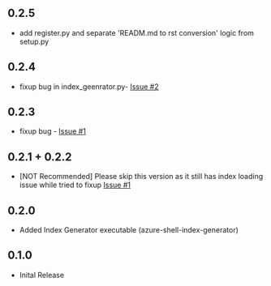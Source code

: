 ## 0.2.5
* add register.py and separate 'READM.md to rst conversion' logic from setup.py

## 0.2.4
* fixup bug in index_geenrator.py- [Issue #2](https://github.com/yokawasa/azure-shell/issues/2)

## 0.2.3
* fixup bug - [Issue #1](https://github.com/yokawasa/azure-shell/issues/1)

## 0.2.1 + 0.2.2
* [NOT Recommended] Please skip this version as it still has index loading issue while tried to fixup [Issue #1](https://github.com/yokawasa/azure-shell/issues/1)

## 0.2.0
* Added Index Generator executable (azure-shell-index-generator) 

## 0.1.0
* Inital Release

